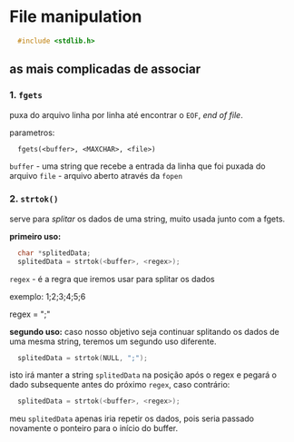 # File manipulation

```c
  #include <stdlib.h>
```

## as mais complicadas de associar

### 1. `fgets`

puxa do arquivo linha por linha até encontrar o `EOF`, *end of file*.

parametros:

```
  fgets(<buffer>, <MAXCHAR>, <file>)
```

`buffer` - uma string que recebe a entrada da linha que foi puxada do arquivo
`file` - arquivo aberto através da `fopen`

### 2. `strtok()`

serve para *splitar* os dados de uma string, muito usada junto com a fgets.

**primeiro uso:**

```c
  char *splitedData;
  splitedData = strtok(<buffer>, <regex>);
```

`regex` - é a regra que iremos usar para splitar os dados

exemplo: 1;2;3;4;5;6 

regex = ";"

**segundo uso:**
caso nosso objetivo seja continuar splitando os dados de uma mesma string, teremos um segundo uso diferente.

```c
  splitedData = strtok(NULL, ";");
```

isto irá manter a string `splitedData` na posição após o regex e pegará o dado subsequente antes do próximo `regex`, caso contrário:

```c
  splitedData = strtok(<buffer>, <regex>);
```

meu `splitedData` apenas iria repetir os dados, pois seria passado novamente o ponteiro para o início do buffer.

